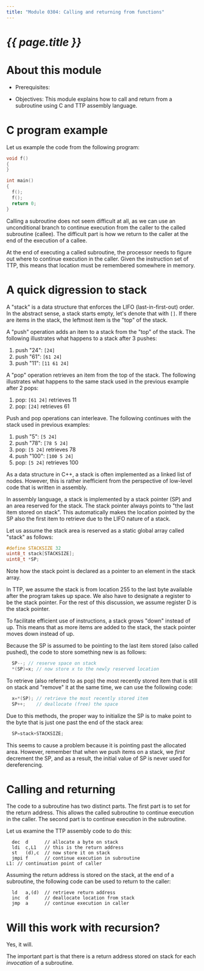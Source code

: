 ```yaml
---
title: "Module 0304: Calling and returning from functions"
---
```


# _{{ page.title }}_

# About this module

-   Prerequisites:

-   Objectives: This module explains how to call and return from a
    subroutine using C and TTP assembly language.

# C program example

Let us example the code from the following program:

```c
void f()
{
}

int main()
{
  f();
  f();
  return 0;
}
```

Calling a subroutine does not seem difficult at all, as we can use an
unconditional branch to continue execution from the caller to the called
subroutine (callee). The difficult part is how we return to the caller
at the end of the execution of a callee.

At the end of executing a called subroutine, the processor needs to
figure out where to continue execution in the caller. Given the
instruction set of TTP, this means that location must be remembered
somewhere in memory.

# A quick digression to stack

A "stack" is a data structure that enforces the LIFO (last-in-first-out)
order. In the abstract sense, a stack starts empty, let's denote that with `[]`. If there are items in the stack, the leftmost item is the "top" of the stack.

A "push" operation adds an item to a stack from the "top" of the stack. The following illustrates what happens to a stack after 3 pushes:

1.  push "24": `[24]`
2.  push "61": `[61 24]`
3.  push "11": `[11 61 24]`

A "pop" operation retrieves an item from the top of the stack. The following illustrates what happens to the same stack used in the previous example after 2 pops:

1.  pop: `[61 24]` retrieves 11
2.  pop: `[24]` retrieves 61

Push and pop operations can interleave. The following continues with the stack used in previous examples:

1.  push "5": `[5 24]`
2.  push "78": `[78 5 24]`
3.  pop: `[5 24]` retrieves 78
4.  push "100": `[100 5 24]`
5.  pop: `[5 24]` retrieves 100

As a data structure in C++, a stack is often implemented as a
linked list of nodes. However, this is rather inefficient from the
perspective of low-level code that is written in assembly.

In assembly language, a stack is implemented by a stack pointer (SP) and
an area reserved for the stack. The stack pointer always points to "the
last item stored on stack". This automatically makes the location
pointed by the SP also the first item to retrieve due to the LIFO nature
of a stack.

Let us assume the stack area is reserved as a static global array called
"stack" as follows:

```c
#define STACKSIZE 32
uint8_t stack[STACKSIZE];
uint8_t *SP;
```

Note how the stack point is declared as a pointer to an element in the
stack array.

In TTP, we assume the stack is from location 255 to the last byte
available after the program takes up space. We also have to designate a
register to be the stack pointer. For the rest of this discussion, we
assume register D is the stack pointer.

To facilitate efficient use of instructions, a stack grows "down"
instead of up. This means that as more items are added to the stack, the
stack pointer moves down instead of up.

Because the SP is assumed to be pointing to the last item stored (also
called pushed), the code to store something new is as follows:

```c
  SP--; // reserve space on stack
  *(SP)=x; // now store x to the newly reserved location
```

To retrieve (also referred to as pop) the most recently stored item that
is still on stack and "remove" it at the same time, we can use the
following code:

```c
  x=*(SP); // retrieve the most recently stored item
  SP++;    // deallocate (free) the space
```

Due to this methods, the proper way to initialize the SP is to make
point to the byte that is just one past the end of the stack area:

```c
  SP=stack+STACKSIZE;
```

This seems to cause a problem because it is pointing past the allocated
area. However, remember that when we push items on a stack, we *first*
decrement the SP, and as a result, the initial value of SP is never used
for dereferencing.

# Calling and returning

The code to a subroutine has two distinct parts. The first part is to
set for the return address. This allows the called subroutine to
continue execution in the caller. The second part is to continue
execution in the subroutine.

Let us examine the TTP assembly code to do this:

```
  dec  d      // allocate a byte on stack
  ldi  c,L1   // this is the return address
  st   (d),c  // now store it on stack
  jmpi f      // continue execution in subroutine
L1: // continuation point of caller
```

Assuming the return address is stored on the stack, at the end of a
subroutine, the following code can be used to return to the caller:

```
  ld   a,(d)  // retrieve return address
  inc  d      // deallocate location from stack
  jmp  a      // continue execution in caller
```

# Will this work with recursion?

Yes, it will.

The important part is that there is a return address stored on stack for
each *invocation* of a subroutine.
